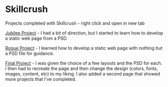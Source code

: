 # Skillcrush
Projects completed with Skillcrush - right click and open in new tab

[Jubilee Project](https://tiffin-filion.github.io/Skillcrush/jubilee_project/index.html) - I had a bit of direction, but I started to learn how to develop a static web page from a PSD.

[Rogue Project](https://tiffin-filion.github.io/Skillcrush/rogue_project/index.html) - I learned how to develop a static web page with nothing but a PSD file for guidance.

[Final Project](https://tiffin-filion.github.io/Skillcrush/final_project/index.html) - I was given the choice of a few layouts and the PSD for each. I then had to recreate the page and then change the design (colors, fonts, images, content, etc) to my liking. I also added a second page that showed more projects that I've completed.
